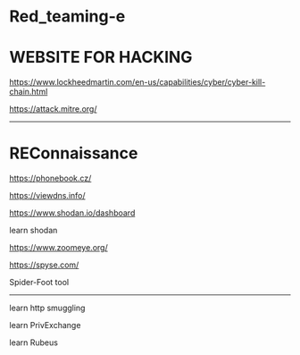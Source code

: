 # Red_teaming-e

# WEBSITE FOR HACKING 

https://www.lockheedmartin.com/en-us/capabilities/cyber/cyber-kill-chain.html

https://attack.mitre.org/


------------------------------------------------------------------------------------------------------------------------

# REConnaissance 
https://phonebook.cz/

https://viewdns.info/

https://www.shodan.io/dashboard 

learn shodan

https://www.zoomeye.org/

https://spyse.com/

Spider-Foot tool 

-----------------------------------------------------------------------------------

learn http smuggling

learn PrivExchange

learn Rubeus


